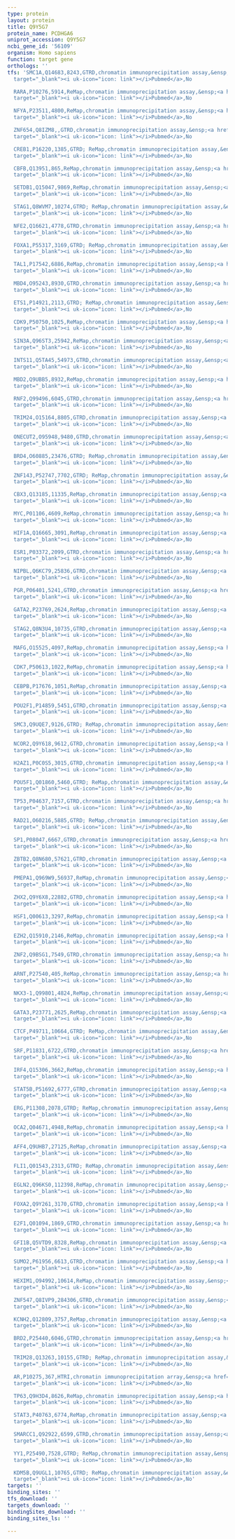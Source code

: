 ```yaml
---
type: protein
layout: protein
title: Q9Y5G7
protein_name: PCDHGA6
uniprot_accession: Q9Y5G7
ncbi_gene_id: '56109'
organism: Homo sapiens
function: target gene
orthologs: ''
tfs: 'SMC1A,Q14683,8243,GTRD,chromatin immunoprecipitation assay,&ensp;<a href="https://www.ncbi.nlm.nih.gov/pubmed/?term=27924024%5Buid%5D"
  target="_blank"><i uk-icon="icon: link"></i>Pubmed</a>,No

  RARA,P10276,5914,ReMap,chromatin immunoprecipitation assay,&ensp;<a href="https://www.ncbi.nlm.nih.gov/pubmed/?term=29126285%5Buid%5D"
  target="_blank"><i uk-icon="icon: link"></i>Pubmed</a>,No

  NFYA,P23511,4800,ReMap,chromatin immunoprecipitation assay,&ensp;<a href="https://www.ncbi.nlm.nih.gov/pubmed/?term=29126285%5Buid%5D"
  target="_blank"><i uk-icon="icon: link"></i>Pubmed</a>,No

  ZNF654,Q8IZM8,,GTRD,chromatin immunoprecipitation assay,&ensp;<a href="https://www.ncbi.nlm.nih.gov/pubmed/?term=27924024%5Buid%5D"
  target="_blank"><i uk-icon="icon: link"></i>Pubmed</a>,No

  CREB1,P16220,1385,GTRD; ReMap,chromatin immunoprecipitation assay,&ensp;<a href="https://www.ncbi.nlm.nih.gov/pubmed/?term=29126285%5Buid%5D+OR+27924024%5Buid%5D"
  target="_blank"><i uk-icon="icon: link"></i>Pubmed</a>,No

  CBFB,Q13951,865,ReMap,chromatin immunoprecipitation assay,&ensp;<a href="https://www.ncbi.nlm.nih.gov/pubmed/?term=29126285%5Buid%5D"
  target="_blank"><i uk-icon="icon: link"></i>Pubmed</a>,No

  SETDB1,Q15047,9869,ReMap,chromatin immunoprecipitation assay,&ensp;<a href="https://www.ncbi.nlm.nih.gov/pubmed/?term=29126285%5Buid%5D"
  target="_blank"><i uk-icon="icon: link"></i>Pubmed</a>,No

  STAG1,Q8WVM7,10274,GTRD; ReMap,chromatin immunoprecipitation assay,&ensp;<a href="https://www.ncbi.nlm.nih.gov/pubmed/?term=29126285%5Buid%5D+OR+27924024%5Buid%5D"
  target="_blank"><i uk-icon="icon: link"></i>Pubmed</a>,No

  NFE2,Q16621,4778,GTRD,chromatin immunoprecipitation assay,&ensp;<a href="https://www.ncbi.nlm.nih.gov/pubmed/?term=27924024%5Buid%5D"
  target="_blank"><i uk-icon="icon: link"></i>Pubmed</a>,No

  FOXA1,P55317,3169,GTRD; ReMap,chromatin immunoprecipitation assay,&ensp;<a href="https://www.ncbi.nlm.nih.gov/pubmed/?term=29126285%5Buid%5D+OR+27924024%5Buid%5D"
  target="_blank"><i uk-icon="icon: link"></i>Pubmed</a>,No

  TAL1,P17542,6886,ReMap,chromatin immunoprecipitation assay,&ensp;<a href="https://www.ncbi.nlm.nih.gov/pubmed/?term=29126285%5Buid%5D"
  target="_blank"><i uk-icon="icon: link"></i>Pubmed</a>,No

  MBD4,O95243,8930,GTRD,chromatin immunoprecipitation assay,&ensp;<a href="https://www.ncbi.nlm.nih.gov/pubmed/?term=27924024%5Buid%5D"
  target="_blank"><i uk-icon="icon: link"></i>Pubmed</a>,No

  ETS1,P14921,2113,GTRD; ReMap,chromatin immunoprecipitation assay,&ensp;<a href="https://www.ncbi.nlm.nih.gov/pubmed/?term=29126285%5Buid%5D+OR+27924024%5Buid%5D"
  target="_blank"><i uk-icon="icon: link"></i>Pubmed</a>,No

  CDK9,P50750,1025,ReMap,chromatin immunoprecipitation assay,&ensp;<a href="https://www.ncbi.nlm.nih.gov/pubmed/?term=29126285%5Buid%5D"
  target="_blank"><i uk-icon="icon: link"></i>Pubmed</a>,No

  SIN3A,Q96ST3,25942,ReMap,chromatin immunoprecipitation assay,&ensp;<a href="https://www.ncbi.nlm.nih.gov/pubmed/?term=29126285%5Buid%5D"
  target="_blank"><i uk-icon="icon: link"></i>Pubmed</a>,No

  INTS11,Q5TA45,54973,GTRD,chromatin immunoprecipitation assay,&ensp;<a href="https://www.ncbi.nlm.nih.gov/pubmed/?term=27924024%5Buid%5D"
  target="_blank"><i uk-icon="icon: link"></i>Pubmed</a>,No

  MBD2,Q9UBB5,8932,ReMap,chromatin immunoprecipitation assay,&ensp;<a href="https://www.ncbi.nlm.nih.gov/pubmed/?term=29126285%5Buid%5D"
  target="_blank"><i uk-icon="icon: link"></i>Pubmed</a>,No

  RNF2,Q99496,6045,GTRD,chromatin immunoprecipitation assay,&ensp;<a href="https://www.ncbi.nlm.nih.gov/pubmed/?term=27924024%5Buid%5D"
  target="_blank"><i uk-icon="icon: link"></i>Pubmed</a>,No

  TRIM24,O15164,8805,GTRD,chromatin immunoprecipitation assay,&ensp;<a href="https://www.ncbi.nlm.nih.gov/pubmed/?term=27924024%5Buid%5D"
  target="_blank"><i uk-icon="icon: link"></i>Pubmed</a>,No

  ONECUT2,O95948,9480,GTRD,chromatin immunoprecipitation assay,&ensp;<a href="https://www.ncbi.nlm.nih.gov/pubmed/?term=27924024%5Buid%5D"
  target="_blank"><i uk-icon="icon: link"></i>Pubmed</a>,No

  BRD4,O60885,23476,GTRD; ReMap,chromatin immunoprecipitation assay,&ensp;<a href="https://www.ncbi.nlm.nih.gov/pubmed/?term=29126285%5Buid%5D+OR+27924024%5Buid%5D"
  target="_blank"><i uk-icon="icon: link"></i>Pubmed</a>,No

  ZNF143,P52747,7702,GTRD; ReMap,chromatin immunoprecipitation assay,&ensp;<a href="https://www.ncbi.nlm.nih.gov/pubmed/?term=29126285%5Buid%5D+OR+27924024%5Buid%5D"
  target="_blank"><i uk-icon="icon: link"></i>Pubmed</a>,No

  CBX3,Q13185,11335,ReMap,chromatin immunoprecipitation assay,&ensp;<a href="https://www.ncbi.nlm.nih.gov/pubmed/?term=29126285%5Buid%5D"
  target="_blank"><i uk-icon="icon: link"></i>Pubmed</a>,No

  MYC,P01106,4609,ReMap,chromatin immunoprecipitation assay,&ensp;<a href="https://www.ncbi.nlm.nih.gov/pubmed/?term=29126285%5Buid%5D"
  target="_blank"><i uk-icon="icon: link"></i>Pubmed</a>,No

  HIF1A,Q16665,3091,ReMap,chromatin immunoprecipitation assay,&ensp;<a href="https://www.ncbi.nlm.nih.gov/pubmed/?term=29126285%5Buid%5D"
  target="_blank"><i uk-icon="icon: link"></i>Pubmed</a>,No

  ESR1,P03372,2099,GTRD,chromatin immunoprecipitation assay,&ensp;<a href="https://www.ncbi.nlm.nih.gov/pubmed/?term=27924024%5Buid%5D"
  target="_blank"><i uk-icon="icon: link"></i>Pubmed</a>,No

  NIPBL,Q6KC79,25836,GTRD,chromatin immunoprecipitation assay,&ensp;<a href="https://www.ncbi.nlm.nih.gov/pubmed/?term=27924024%5Buid%5D"
  target="_blank"><i uk-icon="icon: link"></i>Pubmed</a>,No

  PGR,P06401,5241,GTRD,chromatin immunoprecipitation assay,&ensp;<a href="https://www.ncbi.nlm.nih.gov/pubmed/?term=27924024%5Buid%5D"
  target="_blank"><i uk-icon="icon: link"></i>Pubmed</a>,No

  GATA2,P23769,2624,ReMap,chromatin immunoprecipitation assay,&ensp;<a href="https://www.ncbi.nlm.nih.gov/pubmed/?term=29126285%5Buid%5D"
  target="_blank"><i uk-icon="icon: link"></i>Pubmed</a>,No

  STAG2,Q8N3U4,10735,GTRD,chromatin immunoprecipitation assay,&ensp;<a href="https://www.ncbi.nlm.nih.gov/pubmed/?term=27924024%5Buid%5D"
  target="_blank"><i uk-icon="icon: link"></i>Pubmed</a>,No

  MAFG,O15525,4097,ReMap,chromatin immunoprecipitation assay,&ensp;<a href="https://www.ncbi.nlm.nih.gov/pubmed/?term=29126285%5Buid%5D"
  target="_blank"><i uk-icon="icon: link"></i>Pubmed</a>,No

  CDK7,P50613,1022,ReMap,chromatin immunoprecipitation assay,&ensp;<a href="https://www.ncbi.nlm.nih.gov/pubmed/?term=29126285%5Buid%5D"
  target="_blank"><i uk-icon="icon: link"></i>Pubmed</a>,No

  CEBPB,P17676,1051,ReMap,chromatin immunoprecipitation assay,&ensp;<a href="https://www.ncbi.nlm.nih.gov/pubmed/?term=29126285%5Buid%5D"
  target="_blank"><i uk-icon="icon: link"></i>Pubmed</a>,No

  POU2F1,P14859,5451,GTRD,chromatin immunoprecipitation assay,&ensp;<a href="https://www.ncbi.nlm.nih.gov/pubmed/?term=27924024%5Buid%5D"
  target="_blank"><i uk-icon="icon: link"></i>Pubmed</a>,No

  SMC3,Q9UQE7,9126,GTRD; ReMap,chromatin immunoprecipitation assay,&ensp;<a href="https://www.ncbi.nlm.nih.gov/pubmed/?term=29126285%5Buid%5D+OR+27924024%5Buid%5D"
  target="_blank"><i uk-icon="icon: link"></i>Pubmed</a>,No

  NCOR2,Q9Y618,9612,GTRD,chromatin immunoprecipitation assay,&ensp;<a href="https://www.ncbi.nlm.nih.gov/pubmed/?term=27924024%5Buid%5D"
  target="_blank"><i uk-icon="icon: link"></i>Pubmed</a>,No

  H2AZ1,P0C0S5,3015,GTRD,chromatin immunoprecipitation assay,&ensp;<a href="https://www.ncbi.nlm.nih.gov/pubmed/?term=27924024%5Buid%5D"
  target="_blank"><i uk-icon="icon: link"></i>Pubmed</a>,No

  POU5F1,Q01860,5460,GTRD; ReMap,chromatin immunoprecipitation assay,&ensp;<a href="https://www.ncbi.nlm.nih.gov/pubmed/?term=29126285%5Buid%5D+OR+27924024%5Buid%5D"
  target="_blank"><i uk-icon="icon: link"></i>Pubmed</a>,No

  TP53,P04637,7157,GTRD,chromatin immunoprecipitation assay,&ensp;<a href="https://www.ncbi.nlm.nih.gov/pubmed/?term=27924024%5Buid%5D"
  target="_blank"><i uk-icon="icon: link"></i>Pubmed</a>,No

  RAD21,O60216,5885,GTRD; ReMap,chromatin immunoprecipitation assay,&ensp;<a href="https://www.ncbi.nlm.nih.gov/pubmed/?term=29126285%5Buid%5D+OR+27924024%5Buid%5D"
  target="_blank"><i uk-icon="icon: link"></i>Pubmed</a>,No

  SP1,P08047,6667,GTRD,chromatin immunoprecipitation assay,&ensp;<a href="https://www.ncbi.nlm.nih.gov/pubmed/?term=27924024%5Buid%5D"
  target="_blank"><i uk-icon="icon: link"></i>Pubmed</a>,No

  ZBTB2,Q8N680,57621,GTRD,chromatin immunoprecipitation assay,&ensp;<a href="https://www.ncbi.nlm.nih.gov/pubmed/?term=27924024%5Buid%5D"
  target="_blank"><i uk-icon="icon: link"></i>Pubmed</a>,No

  PMEPA1,Q969W9,56937,ReMap,chromatin immunoprecipitation assay,&ensp;<a href="https://www.ncbi.nlm.nih.gov/pubmed/?term=29126285%5Buid%5D"
  target="_blank"><i uk-icon="icon: link"></i>Pubmed</a>,No

  ZHX2,Q9Y6X8,22882,GTRD,chromatin immunoprecipitation assay,&ensp;<a href="https://www.ncbi.nlm.nih.gov/pubmed/?term=27924024%5Buid%5D"
  target="_blank"><i uk-icon="icon: link"></i>Pubmed</a>,No

  HSF1,Q00613,3297,ReMap,chromatin immunoprecipitation assay,&ensp;<a href="https://www.ncbi.nlm.nih.gov/pubmed/?term=29126285%5Buid%5D"
  target="_blank"><i uk-icon="icon: link"></i>Pubmed</a>,No

  EZH2,Q15910,2146,ReMap,chromatin immunoprecipitation assay,&ensp;<a href="https://www.ncbi.nlm.nih.gov/pubmed/?term=29126285%5Buid%5D"
  target="_blank"><i uk-icon="icon: link"></i>Pubmed</a>,No

  ZNF2,Q9BSG1,7549,GTRD,chromatin immunoprecipitation assay,&ensp;<a href="https://www.ncbi.nlm.nih.gov/pubmed/?term=27924024%5Buid%5D"
  target="_blank"><i uk-icon="icon: link"></i>Pubmed</a>,No

  ARNT,P27540,405,ReMap,chromatin immunoprecipitation assay,&ensp;<a href="https://www.ncbi.nlm.nih.gov/pubmed/?term=29126285%5Buid%5D"
  target="_blank"><i uk-icon="icon: link"></i>Pubmed</a>,No

  NKX3-1,Q99801,4824,ReMap,chromatin immunoprecipitation assay,&ensp;<a href="https://www.ncbi.nlm.nih.gov/pubmed/?term=29126285%5Buid%5D"
  target="_blank"><i uk-icon="icon: link"></i>Pubmed</a>,No

  GATA3,P23771,2625,ReMap,chromatin immunoprecipitation assay,&ensp;<a href="https://www.ncbi.nlm.nih.gov/pubmed/?term=29126285%5Buid%5D"
  target="_blank"><i uk-icon="icon: link"></i>Pubmed</a>,No

  CTCF,P49711,10664,GTRD; ReMap,chromatin immunoprecipitation assay,&ensp;<a href="https://www.ncbi.nlm.nih.gov/pubmed/?term=29126285%5Buid%5D+OR+27924024%5Buid%5D"
  target="_blank"><i uk-icon="icon: link"></i>Pubmed</a>,No

  SRF,P11831,6722,GTRD,chromatin immunoprecipitation assay,&ensp;<a href="https://www.ncbi.nlm.nih.gov/pubmed/?term=27924024%5Buid%5D"
  target="_blank"><i uk-icon="icon: link"></i>Pubmed</a>,No

  IRF4,Q15306,3662,ReMap,chromatin immunoprecipitation assay,&ensp;<a href="https://www.ncbi.nlm.nih.gov/pubmed/?term=29126285%5Buid%5D"
  target="_blank"><i uk-icon="icon: link"></i>Pubmed</a>,No

  STAT5B,P51692,6777,GTRD,chromatin immunoprecipitation assay,&ensp;<a href="https://www.ncbi.nlm.nih.gov/pubmed/?term=27924024%5Buid%5D"
  target="_blank"><i uk-icon="icon: link"></i>Pubmed</a>,No

  ERG,P11308,2078,GTRD; ReMap,chromatin immunoprecipitation assay,&ensp;<a href="https://www.ncbi.nlm.nih.gov/pubmed/?term=29126285%5Buid%5D+OR+27924024%5Buid%5D"
  target="_blank"><i uk-icon="icon: link"></i>Pubmed</a>,No

  OCA2,Q04671,4948,ReMap,chromatin immunoprecipitation assay,&ensp;<a href="https://www.ncbi.nlm.nih.gov/pubmed/?term=29126285%5Buid%5D"
  target="_blank"><i uk-icon="icon: link"></i>Pubmed</a>,No

  AFF4,Q9UHB7,27125,ReMap,chromatin immunoprecipitation assay,&ensp;<a href="https://www.ncbi.nlm.nih.gov/pubmed/?term=29126285%5Buid%5D"
  target="_blank"><i uk-icon="icon: link"></i>Pubmed</a>,No

  FLI1,Q01543,2313,GTRD; ReMap,chromatin immunoprecipitation assay,&ensp;<a href="https://www.ncbi.nlm.nih.gov/pubmed/?term=29126285%5Buid%5D+OR+27924024%5Buid%5D"
  target="_blank"><i uk-icon="icon: link"></i>Pubmed</a>,No

  EGLN2,Q96KS0,112398,ReMap,chromatin immunoprecipitation assay,&ensp;<a href="https://www.ncbi.nlm.nih.gov/pubmed/?term=29126285%5Buid%5D"
  target="_blank"><i uk-icon="icon: link"></i>Pubmed</a>,No

  FOXA2,Q9Y261,3170,GTRD,chromatin immunoprecipitation assay,&ensp;<a href="https://www.ncbi.nlm.nih.gov/pubmed/?term=27924024%5Buid%5D"
  target="_blank"><i uk-icon="icon: link"></i>Pubmed</a>,No

  E2F1,Q01094,1869,GTRD,chromatin immunoprecipitation assay,&ensp;<a href="https://www.ncbi.nlm.nih.gov/pubmed/?term=27924024%5Buid%5D"
  target="_blank"><i uk-icon="icon: link"></i>Pubmed</a>,No

  GFI1B,Q5VTD9,8328,ReMap,chromatin immunoprecipitation assay,&ensp;<a href="https://www.ncbi.nlm.nih.gov/pubmed/?term=29126285%5Buid%5D"
  target="_blank"><i uk-icon="icon: link"></i>Pubmed</a>,No

  SUMO2,P61956,6613,GTRD,chromatin immunoprecipitation assay,&ensp;<a href="https://www.ncbi.nlm.nih.gov/pubmed/?term=27924024%5Buid%5D"
  target="_blank"><i uk-icon="icon: link"></i>Pubmed</a>,No

  HEXIM1,O94992,10614,ReMap,chromatin immunoprecipitation assay,&ensp;<a href="https://www.ncbi.nlm.nih.gov/pubmed/?term=29126285%5Buid%5D"
  target="_blank"><i uk-icon="icon: link"></i>Pubmed</a>,No

  ZNF547,Q8IVP9,284306,GTRD,chromatin immunoprecipitation assay,&ensp;<a href="https://www.ncbi.nlm.nih.gov/pubmed/?term=27924024%5Buid%5D"
  target="_blank"><i uk-icon="icon: link"></i>Pubmed</a>,No

  KCNH2,Q12809,3757,ReMap,chromatin immunoprecipitation assay,&ensp;<a href="https://www.ncbi.nlm.nih.gov/pubmed/?term=29126285%5Buid%5D"
  target="_blank"><i uk-icon="icon: link"></i>Pubmed</a>,No

  BRD2,P25440,6046,GTRD,chromatin immunoprecipitation assay,&ensp;<a href="https://www.ncbi.nlm.nih.gov/pubmed/?term=27924024%5Buid%5D"
  target="_blank"><i uk-icon="icon: link"></i>Pubmed</a>,No

  TRIM28,Q13263,10155,GTRD; ReMap,chromatin immunoprecipitation assay,&ensp;<a href="https://www.ncbi.nlm.nih.gov/pubmed/?term=29126285%5Buid%5D+OR+27924024%5Buid%5D"
  target="_blank"><i uk-icon="icon: link"></i>Pubmed</a>,No

  AR,P10275,367,HTRI,chromatin immunoprecipitation array,&ensp;<a href="https://www.ncbi.nlm.nih.gov/pubmed/?term=22900683%5Buid%5D+OR+20610535%5Buid%5D"
  target="_blank"><i uk-icon="icon: link"></i>Pubmed</a>,No

  TP63,Q9H3D4,8626,ReMap,chromatin immunoprecipitation assay,&ensp;<a href="https://www.ncbi.nlm.nih.gov/pubmed/?term=29126285%5Buid%5D"
  target="_blank"><i uk-icon="icon: link"></i>Pubmed</a>,No

  STAT3,P40763,6774,ReMap,chromatin immunoprecipitation assay,&ensp;<a href="https://www.ncbi.nlm.nih.gov/pubmed/?term=29126285%5Buid%5D"
  target="_blank"><i uk-icon="icon: link"></i>Pubmed</a>,No

  SMARCC1,Q92922,6599,GTRD,chromatin immunoprecipitation assay,&ensp;<a href="https://www.ncbi.nlm.nih.gov/pubmed/?term=27924024%5Buid%5D"
  target="_blank"><i uk-icon="icon: link"></i>Pubmed</a>,No

  YY1,P25490,7528,GTRD; ReMap,chromatin immunoprecipitation assay,&ensp;<a href="https://www.ncbi.nlm.nih.gov/pubmed/?term=29126285%5Buid%5D+OR+27924024%5Buid%5D"
  target="_blank"><i uk-icon="icon: link"></i>Pubmed</a>,No

  KDM5B,Q9UGL1,10765,GTRD; ReMap,chromatin immunoprecipitation assay,&ensp;<a href="https://www.ncbi.nlm.nih.gov/pubmed/?term=29126285%5Buid%5D+OR+27924024%5Buid%5D"
  target="_blank"><i uk-icon="icon: link"></i>Pubmed</a>,No'
targets: ''
binding_sites: ''
tfs_download: ''
targets_download: ''
bindingSites_download: ''
binding_sites_ls: ''

---
```

